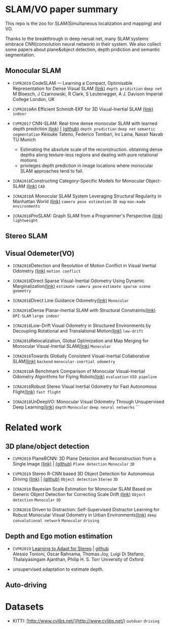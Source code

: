 # SLAM/VO paper summary

This repo is the zoo for SLAM(Simultaneous localization and mapping) and VO. 

Thanks to the breakthrough in deep nerual net, many SLAM systems embrace CNN(convolution neural network) in their system. 
We also collect some papers about plane&object detection, depth pridiction and semantic segmentation.

## Monocular SLAM

* `CVPR2019` CodeSLAM — Learning a Compact, Optimisable Representation for Dense Visual SLAM [(link)](https://arxiv.org/pdf/1804.00874.pdf)
  `depth pridiction` `deep net`
  M Bloesch, J Czarnowski, R Clark, S Leutenegger, A J. Davison
  Imperial College London, UK

* `CVPR2019`An Efficient Schmidt-EKF for 3D Visual-Inertial SLAM [(link)](https://arxiv.org/abs/1903.08636)
  `indoor`
* `CVPR2017` CNN-SLAM: Real-time dense monocular SLAM with learned depth prediction [(link)](https://arxiv.org/abs/1704.03489) | [(github)](https://github.com/iitmcvg/CNN_SLAM) 
  `depth prediction` `deep net` `semantic segmentation`
  Keisuke Tateno, Federico Tombari, Iro Laina, Nassir Navab
  TU Munich
  * Estimating the absolute scale of the reconstruction. obtaining dense depths along texture-less regions and dealing with pure rotational motions
  * privileges depth prediction in image locations where monocular SLAM approaches tend to fail. 
  
* `ICRA2018`Constructing Category-Specific Models for Monocular Object-SLAM [(link)](https://ieeexplore.ieee.org/document/8460816)
  `CAD`
  
* `ICRA2018`A Monocular SLAM System Leveraging Structural Regularity in Manhattan World [(link)](https://ieeexplore.ieee.org/document/8463165)
  `camera pose estimation` `3D map` `man-made environments `

* `ICRA2018`ProSLAM: Graph SLAM from a Programmer's Perspective [(link)](https://arxiv.org/abs/1709.04377)
  `lightweight`
  
## Stereo SLAM

## Visual Odemeter(VO)

* `ICRA2018`Detection and Resolution of Motion Conflict in Visual Inertial Odometry
 [(link)](https://ieeexplore.ieee.org/document/8460870)
  `motion conflict`
  
* `ICRA2018`Direct Sparse Visual-Inertial Odometry Using Dynamic Marginalization[(link)](https://ieeexplore.ieee.org/document/8462905)
  `estimate camera pose` `estimate sparse scene geometry`
  
* `ICRA2018`Direct Line Guidance Odometry[(link)](https://ieeexplore.ieee.org/document/8461003)
  `Monocular` 
  
* `ICRA2018`Dense Planar-Inertial SLAM with Structural Constraints[(link)](https://ieeexplore.ieee.org/document/8461094)
  `DPI-SLAM` `large indoor` 
  
* `ICRA2018`Low-Drift Visual Odometry in Structured Environments by Decoupling Rotational and Translational Motion[(link)](https://ieeexplore.ieee.org/document/8463207)
  `low-drift`
  
* `ICRA2018`Relocalization, Global Optimization and Map Merging for Monocular Visual-Inertial SLAM[(link)](https://ieeexplore.ieee.org/document/8460780)
  `Monocular` 
  
* `ICRA2018`Towards Globally Consistent Visual-Inertial Collaborative SLAM[(link)](https://ieeexplore.ieee.org/stamp/stamp.jsp?tp=&arnumber=8461213)
  `backend` `monocular-inertial odometry`
  
* `ICRA2018`A Benchmark Comparison of Monocular Visual-Inertial Odometry Algorithms for Flying Robots[(link)](https://ieeexplore.ieee.org/document/8460664)
  `evaluation` `VIO pipeline`
  
* `ICRA2018`Robust Stereo Visual Inertial Odometry for Fast Autonomous Flight[(link)](https://ieeexplore.ieee.org/document/8258858)
  `fast flight`
  
* `ICRA2018`UnDeepVO: Monocular Visual Odometry Through Unsupervised Deep Learning[(link)](https://ieeexplore.ieee.org/document/8461251)
  `depth` `Monocular` `deep neural networks` ``

# Related work

## 3D plane/object detection

* `CVPR2019` PlaneRCNN: 3D Plane Detection and Reconstruction from a Single Image [(link)](https://arxiv.org/abs/1812.04072) | [(github)](https://github.com/NVlabs/planercnn)
  `Plane detection` `Monocular` `3D`

* `CVPR2019` Stereo R-CNN based 3D Object Detection for Autonomous Driving [(link)](https://arxiv.org/abs/1902.09738) | [(github)](https://arxiv.org/abs/1902.09738) 
  `Object detection` `Stereo` `3D`

* `ICRA2018` Bayesian Scale Estimation for Monocular SLAM Based on Generic Object Detection for Correcting Scale Drift [(link)](https://ieeexplore.ieee.org/document/8461178) 
  `Object detection` `Monocular` `3D`

* `ICRA2018` Driven to Distraction: Self-Supervised Distractor Learning for Robust Monocular Visual Odometry in Urban Environments[(link)](https://ieeexplore.ieee.org/document/8460564) 
  `deep convolutional network` `Monocular` `driving`
  


## Depth and Ego motion estimation

* `CVPR2019` [Learning to Adapt for Stereo](https://arxiv.org/abs/1904.02957)  | [github](https://github.com/CVLAB-Unibo/Learning2AdaptForStereo)	
  Alessio Tonioni, Oscar Rahnama, Thomas Joy, Luigi Di Stefano, Thalaiyasingam Ajanthan, Philip H. S. Torr
  University of Oxford

* unsupervised adaptation to estimate depth.

## Auto-driving

# Datasets

* KITTI: [http://www.cvlibs.net/](http://www.cvlibs.net/)
  `outdoor` `driving` 

